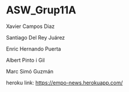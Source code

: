 # ASW_Grup11A

Xavier Campos Diaz

Santiago Del Rey Juárez

Enric Hernando Puerta

Albert Pinto i Gil

Marc Simó Guzmán

heroku link: https://empo-news.herokuapp.com/
